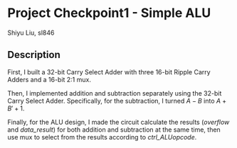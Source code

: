 # Project Checkpoint1 - Simple ALU

Shiyu Liu, sl846

## Description

First, I built a 32-bit Carry Select Adder with three 16-bit Ripple Carry Adders and a 16-bit 2:1 mux. 

Then, I implemented addition and subtraction separately using the 32-bit Carry Select Adder. Specifically, for the subtraction, I turned $A - B$ into $A + B' + 1$.

Finally, for the ALU design, I made the circuit calculate the results (*overflow* and *data_result*) for both addition and subtraction at the same time, then use mux to select from the results according to *ctrl_ALUopcode*. 

